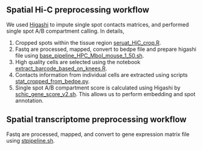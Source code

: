 
## Spatial Hi-C preprocessing workflow
We used [Higashi](https://github.com/ma-compbio/Higashi) to impute single spot contacts matrices, and performed single spot A/B compartment calling. In details,
1. Cropped spots within the tissue region [seruat_HiC_crop.R](https://github.com/Monie520/Spatial-Hi-C/blob/main/1.preprocess/seruat_HiC_crop.R).
2. Fastq are processed, mapped, convert to bedpe file and prepare higashi file using [base_pipeline_HPC_MboI_mouse_1_50.sh](https://github.com/Monie520/Spatial-Hi-C/blob/main/1.preprocess/base_pipeline_HPC_MboI_mouse_1_50.sh).
3. High quality cells are selected using the notebook [extract_barcode_based_on_knees.R](https://github.com/Monie520/Spatial-Hi-C/blob/main/1.preprocess/extract_barcode_based_on_knees.R).
4. Contacts information from individual cells are extracted using scripts [stat_cropped_from_bedpe.py](https://github.com/Monie520/Spatial-Hi-C/blob/main/1.preprocess/stat_cropped_from_bedpe.py).
5. Single spot A/B compartment score is calculated using Higashi by [schic_gene_score_v2.sh](https://github.com/Xieeeee/Droplet-Hi-C/tree/main/01.pre-process/scripts/schic_gene_score_v2.sh). This allows us to perform embedding and spot annotation.

## Spatial transcriptome preprocessing workflow
Fastq are processed, mapped, and convert to gene expression matrix file using [stpipeline.sh](https://github.com/Monie520/Spatial-Hi-C/blob/main/1.preprocess/stpipeline.sh).
